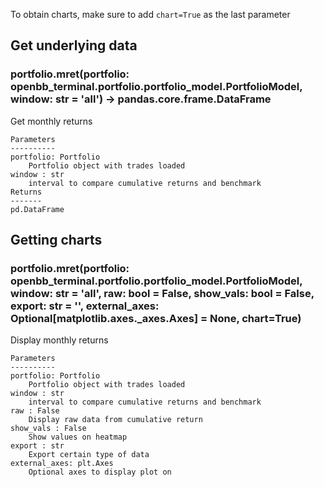 To obtain charts, make sure to add `chart=True` as the last parameter

## Get underlying data 
### portfolio.mret(portfolio: openbb_terminal.portfolio.portfolio_model.PortfolioModel, window: str = 'all') -> pandas.core.frame.DataFrame

Get monthly returns

    Parameters
    ----------
    portfolio: Portfolio
        Portfolio object with trades loaded
    window : str
        interval to compare cumulative returns and benchmark
    Returns
    -------
    pd.DataFrame


## Getting charts 
### portfolio.mret(portfolio: openbb_terminal.portfolio.portfolio_model.PortfolioModel, window: str = 'all', raw: bool = False, show_vals: bool = False, export: str = '', external_axes: Optional[matplotlib.axes._axes.Axes] = None, chart=True)

Display monthly returns

    Parameters
    ----------
    portfolio: Portfolio
        Portfolio object with trades loaded
    window : str
        interval to compare cumulative returns and benchmark
    raw : False
        Display raw data from cumulative return
    show_vals : False
        Show values on heatmap
    export : str
        Export certain type of data
    external_axes: plt.Axes
        Optional axes to display plot on

